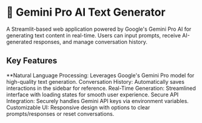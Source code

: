 # 🤖 Gemini Pro AI Text Generator
A Streamlit-based web application powered by Google's Gemini Pro AI for generating text content in real-time. 
Users can input prompts, receive AI-generated responses, and manage conversation history.
## Key Features
**Natural Language Processing: Leverages Google's Gemini Pro model for high-quality text generation.
Conversation History: Automatically saves interactions in the sidebar for reference.
Real-Time Generation: Streamlined interface with loading states for smooth user experience.
Secure API Integration: Securely handles Gemini API keys via environment variables.
Customizable UI: Responsive design with options to clear prompts/responses or reset conversations.

